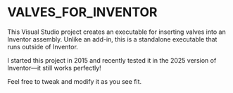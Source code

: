 # VALVES_FOR_INVENTOR
This Visual Studio project creates an executable for inserting valves into an Inventor assembly.
Unlike an add-in, this is a standalone executable that runs outside of Inventor.

I started this project in 2015 and recently tested it in the 2025 version of Inventor—it still works perfectly!

Feel free to tweak and modify it as you see fit.
